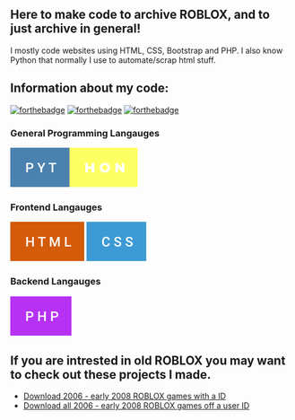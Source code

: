## Here to make code to archive ROBLOX, and to just archive in general!
I mostly code websites using HTML, CSS, Bootstrap and PHP. I also know Python that normally I use to automate/scrap html stuff.
## Information about my code:
[![forthebadge](https://forthebadge.com/images/badges/0-percent-optimized.svg)](https://forthebadge.com)
[![forthebadge](https://forthebadge.com/images/badges/contains-tasty-spaghetti-code.svg)](https://forthebadge.com)
[![forthebadge](https://forthebadge.com/images/badges/you-didnt-ask-for-this.svg)](https://forthebadge.com)

### General Programming Langauges
[![forthebadge](https://github.com/ParentIsNil/ParentIsNil/raw/main/pyt-hon.svg)](https://forthebadge.com)

### Frontend Langauges
[![forthebadge](https://github.com/ParentIsNil/ParentIsNil/raw/main/html.svg)](https://forthebadge.com)
[![forthebadge](https://github.com/ParentIsNil/ParentIsNil/raw/main/css.svg)](https://forthebadge.com)

### Backend Langauges
[![forthebadge](https://github.com/ParentIsNil/ParentIsNil/raw/main/php.svg)](https://forthebadge.com)

## If you are intrested in old ROBLOX you may want to check out these projects I made.
- [Download 2006 - early 2008 ROBLOX games with a ID](https://github.com/ParentIsNil/ROBLOX-Game-Downloader)
- [Download all 2006 - early 2008 ROBLOX games off a user ID](https://github.com/ParentIsNil/ROBLOX-Game-Downloader)


